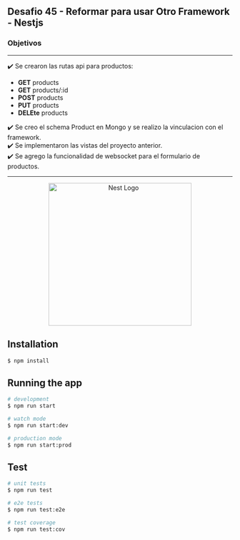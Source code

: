 ## Desafio 45 - Reformar para usar Otro Framework - Nestjs

### Objetivos



---

:heavy_check_mark: Se crearon las rutas api para productos:   
 * **GET** products
 * **GET** products/:id
 * **POST** products
 * **PUT** products
 * **DELEte** products

:heavy_check_mark: Se creo el schema Product en Mongo y se realizo la vinculacion con el framework.   
:heavy_check_mark: Se implementaron las vistas del proyecto anterior.  
:heavy_check_mark: Se agrego la funcionalidad de websocket para el formulario de productos.  


---


<p align="center">
  <a href="http://nestjs.com/" target="blank"><img src="https://nestjs.com/img/logo_text.svg" width="320" alt="Nest Logo" /></a>
</p>

[circleci-image]: https://img.shields.io/circleci/build/github/nestjs/nest/master?token=abc123def456
[circleci-url]: https://circleci.com/gh/nestjs/nest

  
## Installation

```bash
$ npm install
```

## Running the app

```bash
# development
$ npm run start

# watch mode
$ npm run start:dev

# production mode
$ npm run start:prod
```

## Test

```bash
# unit tests
$ npm run test

# e2e tests
$ npm run test:e2e

# test coverage
$ npm run test:cov
```

